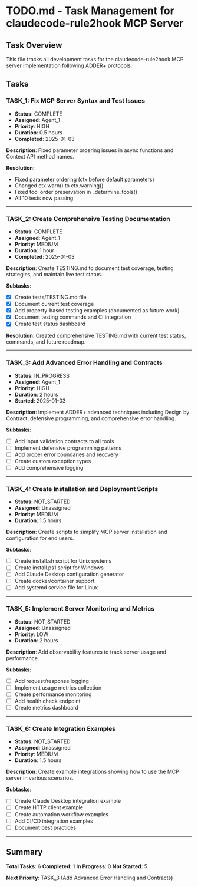 # TODO.md - Task Management for claudecode-rule2hook MCP Server

## Task Overview
This file tracks all development tasks for the claudecode-rule2hook MCP server implementation following ADDER+ protocols.

## Tasks

### TASK_1: Fix MCP Server Syntax and Test Issues
- **Status**: COMPLETE
- **Assigned**: Agent_1
- **Priority**: HIGH
- **Duration**: 0.5 hours
- **Completed**: 2025-01-03

**Description**: Fixed parameter ordering issues in async functions and Context API method names.

**Resolution**:
- Fixed parameter ordering (ctx before default parameters)
- Changed ctx.warn() to ctx.warning()
- Fixed tool order preservation in _determine_tools()
- All 10 tests now passing

---

### TASK_2: Create Comprehensive Testing Documentation
- **Status**: COMPLETE
- **Assigned**: Agent_1
- **Priority**: MEDIUM
- **Duration**: 1 hour
- **Completed**: 2025-01-03

**Description**: Create TESTING.md to document test coverage, testing strategies, and maintain live test status.

**Subtasks**:
- [x] Create tests/TESTING.md file
- [x] Document current test coverage
- [x] Add property-based testing examples (documented as future work)
- [x] Document testing commands and CI integration
- [x] Create test status dashboard

**Resolution**: Created comprehensive TESTING.md with current test status, commands, and future roadmap.

---

### TASK_3: Add Advanced Error Handling and Contracts
- **Status**: IN_PROGRESS
- **Assigned**: Agent_1
- **Priority**: HIGH
- **Duration**: 2 hours
- **Started**: 2025-01-03

**Description**: Implement ADDER+ advanced techniques including Design by Contract, defensive programming, and comprehensive error handling.

**Subtasks**:
- [ ] Add input validation contracts to all tools
- [ ] Implement defensive programming patterns
- [ ] Add proper error boundaries and recovery
- [ ] Create custom exception types
- [ ] Add comprehensive logging

---

### TASK_4: Create Installation and Deployment Scripts
- **Status**: NOT_STARTED
- **Assigned**: Unassigned
- **Priority**: MEDIUM
- **Duration**: 1.5 hours

**Description**: Create scripts to simplify MCP server installation and configuration for end users.

**Subtasks**:
- [ ] Create install.sh script for Unix systems
- [ ] Create install.ps1 script for Windows
- [ ] Add Claude Desktop configuration generator
- [ ] Create docker/container support
- [ ] Add systemd service file for Linux

---

### TASK_5: Implement Server Monitoring and Metrics
- **Status**: NOT_STARTED
- **Assigned**: Unassigned
- **Priority**: LOW
- **Duration**: 2 hours

**Description**: Add observability features to track server usage and performance.

**Subtasks**:
- [ ] Add request/response logging
- [ ] Implement usage metrics collection
- [ ] Create performance monitoring
- [ ] Add health check endpoint
- [ ] Create metrics dashboard

---

### TASK_6: Create Integration Examples
- **Status**: NOT_STARTED
- **Assigned**: Unassigned
- **Priority**: MEDIUM
- **Duration**: 1.5 hours

**Description**: Create example integrations showing how to use the MCP server in various scenarios.

**Subtasks**:
- [ ] Create Claude Desktop integration example
- [ ] Create HTTP client example
- [ ] Create automation workflow examples
- [ ] Add CI/CD integration examples
- [ ] Document best practices

---

## Summary

**Total Tasks**: 6
**Completed**: 1
**In Progress**: 0
**Not Started**: 5

**Next Priority**: TASK_3 (Add Advanced Error Handling and Contracts)